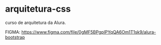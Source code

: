 # arquitetura-css
curso de arquitetura da Alura. 


FIGMA: https://www.figma.com/file/0gMF5BPgplPYqQA6Om1T1sk9/alura-bootstrap